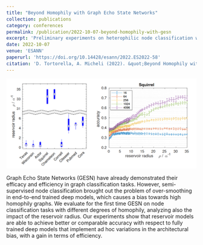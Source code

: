 ```yaml
---
title: "Beyond Homophily with Graph Echo State Networks"
collection: publications
category: conferences
permalink: /publication/2022-10-07-beyond-homophily-with-gesn
excerpt: 'Preliminary experiments on heterophilic node classification with GESN, showing the effectiveness of going beyond stability constraints.'
date: 2022-10-07
venue: 'ESANN'
paperurl: 'https://doi.org/10.14428/esann/2022.ES2022-58'
citation: 'D. Tortorella, A. Micheli (2022). &quot;Beyond Homophily with Graph Echo State Networks.&quot; <i>Proceedings of the 30th European Symposium on Artificial Neural Networks, Computational Intelligence and Machine Learning (ESANN 2022)</i>, pp. 491-496.'
---
```


![Graphical abstract](/images/2022-10-07-beyond-homophily-with-gesn.png)

Graph Echo State Networks (GESN) have already demonstrated their efficacy and efficiency in graph classification tasks. However, semi-supervised node classification brought out the problem of over-smoothing in end-to-end trained deep models, which causes a bias towards high homophily graphs. We evaluate for the first time GESN on node classification tasks with different degrees of homophily, analyzing also the impact of the reservoir radius. Our experiments show that reservoir models are able to achieve better or comparable accuracy with respect to fully trained deep models that implement ad hoc variations in the architectural bias, with a gain in terms of efficiency.